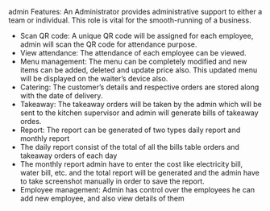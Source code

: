  admin Features:
 An Administrator provides administrative support to either a team or individual. This role is vital for the smooth-running of a business.

*	Scan QR code: A unique QR code will be assigned for each employee, admin will scan the QR code for attendance purpose.
*	View attendance: The attendance of each employee can be viewed.
*	Menu management: The menu can be completely modified and new items can be added, deleted and update price also. This updated menu will be displayed on the waiter’s device also.
*	Catering: The customer’s details and respective orders are stored along with the date of delivery. 
*	Takeaway: The takeaway orders will be taken by the admin which will be sent to the kitchen supervisor and admin will generate bills of takeaway ordes.
*	Report: The report can be generated of two types daily report and monthly report 
*	The daily report consist of the total of all the bills table orders and takeaway orders of each day
*	The monthly report admin have to enter the cost like electricity bill, water bill, etc. and the total report will be generated and the admin have to take screenshot manually in order to save the report.
*	Employee management: Admin has control over the employees he can add new employee,  and also view details of them 

